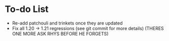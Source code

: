 # To-do List

- Re-add patchouli and trinkets once they are updated
- Fix all 1.20 -> 1.21 regressions (see git commit for more details) (THERES ONE MORE ASK RHYS BEFORE HE FORGETS)